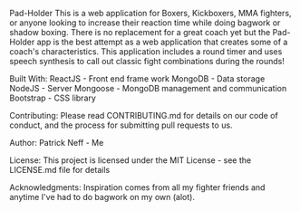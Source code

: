 Pad-Holder 
This is a web application for Boxers, Kickboxers, MMA fighters, or anyone looking to increase their reaction time while doing bagwork or shadow boxing. There is no replacement for a great coach yet but the Pad-Holder app is the best attempt as a web application that creates some of a coach's characteristics. This application includes a round timer and uses speech synthesis to call out classic fight combinations during the rounds!

Built With: 
ReactJS - Front end frame work 
MongoDB - Data storage 
NodeJS - Server 
Mongoose - MongoDB management and communication 
Bootstrap - CSS library

Contributing: 
Please read CONTRIBUTING.md for details on our code of conduct, and the process for submitting pull requests to us.

Author: 
Patrick Neff - Me

License: 
This project is licensed under the MIT License - see the LICENSE.md file for details

Acknowledgments: 
Inspiration comes from all my fighter friends and anytime I've had to do bagwork on my own (alot).
